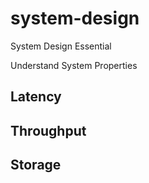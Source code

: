 # system-design
System Design Essential

Understand System Properties 
## Latency
## Throughput
## Storage
